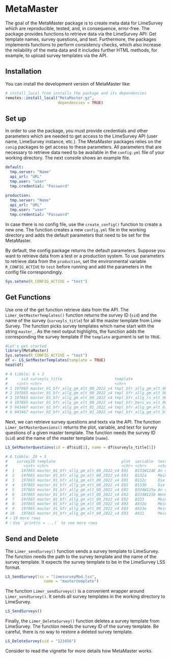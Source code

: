 
<!-- README.md is generated from README.Rmd. Please edit that file -->

# MetaMaster

<!-- badges: start -->

<!-- badges: end -->

The goal of the MetaMaster package is to create meta data for LimeSurvey
which are reproducible, tested, and, in consequence, error-free. The
package provides functions to retrieve data via the LimeSurvey API: Get
template names, survey questions, and text. Furthermore, the packages
implements functions to perform consistency checks, which also increase
the reliability of the meta data and it includes further HTML methods,
for example, to upload survey templates via the API.

## Installation

You can install the development version of MetaMaster like:

``` r
# install_local from installs the package and its dependencies
remotes::install_local("MetaMaster.gz",
                       dependencies = TRUE)
```

## Set up

In order to use the package, you must provide credentials and other
parameters which are needed to get access to the LimeSurvey API (user
name, LimeSurvey instance, etc.). The MetaMaster packages relies on the
`conig` packages to get access to these parameters. All parameters that
are necessary to retrieve data need to be available in the `config.yml`
file of your working directory. The next console shows an example file.

``` yaml
default:
  tmp.server: "Name"
  api_url: "URL"
  tmp.user: "user"
  tmp.credential: "Password"
  
production:
  tmp.server: "Name"
  api_url: "URL"
  tmp.user: "user"
  tmp.credential: "Password"
```

In case there is no config file, use the `create_config()` function to
create a new one. The function creates a new `config.yml` file in the
working directory and adds the default parameters that need to be set
for the MetaMaster.

By default, the config package returns the default parameters. Suppose
you want to retrieve data from a test or a production system. To use
parameters to retrieve data from the `production`, set the environmental
variable `R_CONFIG_ACTIVE` to `test` before running and add the
parameters in the config file correspondingly.

``` r
Sys.setenv(R_CONFIG_ACTIVE = "test")
```

## Get Functions

Use one of the get function retrieve data from the API. The
`Limer_GetMasterTemplates()` function returns the survey ID (`sid`) and
the name of the survey (`surveyls_title`) for all the master template
from Lime Survey. The function picks survey templates which name start
with the string `master_`. As the next output highlights, the function
adds the corresponding the survey template if the `template` argument is
set to `TRUE`.

``` r
#Let's get started
library(MetaMaster)
Sys.setenv(R_CONFIG_ACTIVE = "test")
df <- LS_GetMasterTemplates(template = TRUE)
head(df)

# A tibble: 6 × 3
#      sid surveyls_title                       template                       
#    <int> <chr>                                <chr>                          
# 1 197865 master_01_bfr_allg_gm_elt_00_2022_v4 tmpl_bfr_allg_gm_elt_00_2022_p1
# 2 197865 master_01_bfr_allg_gm_elt_00_2022_v4 tmpl_bfr_allg_gm_elt_00_2022_p3
# 3 197865 master_01_bfr_allg_gm_elt_00_2022_v4 tmpl_bfr_allg_rs_elt_00_2022_p1
# 4 197865 master_01_bfr_allg_gm_elt_00_2022_v4 tmpl_bfr_beru_ws_elt_00_2022_p1
# 5 943467 master_02_bfr_allg_gm_elt_01_2022_v4 tmpl_bfr_allg_gm_elt_01_2022_p2
# 6 943467 master_02_bfr_allg_gm_elt_01_2022_v4 tmpl_bfr_allg_gm_elt_01_2022_p4
```

Next, we can retrieve survey questions and texts via the API. The
function `Limer_GetMasterQuesions()` returns the plot, variable, and
text for survey questions of a given master template. The function needs
the survey ID (`sid`) and the name of the master template (`name`).

``` r
LS_GetMasterQuestions(id = df$sid[1], name = df$surveyls_title[1])

# A tibble: 29 × 5
#    surveyID template                             plot  variable  text                   
#       <int> <chr>                                <chr> <chr>     <chr>                  
#  1   197865 master_01_bfr_allg_gm_elt_00_2022_v4 E01   B131W124E An dieser Schule herrs…
#  2   197865 master_01_bfr_allg_gm_elt_00_2022_v4 E01   B132a     Mein Sohn/meine Tochte…
#  3   197865 master_01_bfr_allg_gm_elt_00_2022_v4 E01   B132c     Die Räume der Schule b…
#  4   197865 master_01_bfr_allg_gm_elt_00_2022_v4 E01   B133b     Die Schule ist ein sic…
#  5   197865 master_01_bfr_allg_gm_elt_00_2022_v4 E02   B334W125a An dieser Schule wird …
#  6   197865 master_01_bfr_allg_gm_elt_00_2022_v4 E02   B334W125b Wenn es Konflikte gibt…
#  7   197865 master_01_bfr_allg_gm_elt_00_2022_v4 E02   B333      Mein Sohn/meine Tochte…
#  8   197865 master_01_bfr_allg_gm_elt_00_2022_v4 E03   A632e     Mein Sohn/meine Tochte…
#  9   197865 master_01_bfr_allg_gm_elt_00_2022_v4 E03   A633e     Mein Sohn/meine Tochte…
# 10   197865 master_01_bfr_allg_gm_elt_00_2022_v4 E03   A631      Mein Sohn/meine Tochte…
# ℹ 19 more rows
# ℹ Use `print(n = ...)` to see more rows
```

## Send and Delete

The `Limer_sendSurvey()` function sends a survey template to LimeSurvey.
The function needs the path to the survey template and the name of the
survey template. It expects the survey template to be in the LimeSurvey
LSS format.

``` r
LS_SendSurvey(lss = "limesurveyMod.lss",
                 name = "mastertemplate")
```

The function `Limer_sendSurveys()` is a convenient wrapper around
`Limer_sendSurvey()`. It sends all survey templates in the working
directory to LimeSurvey.

``` r
LS_SendSurveys()
```

Finally, the `Limer_DeleteSurvey()` function deletes a survey template
from LimeSurvey. The function needs the survey ID of the survey
template. Be careful, there is no way to restore a deleted survey
template.

``` r
LS_DeleteSurvey(sid = "123456")
```

Consider to read the vignette for more details how MetaMaster works.
